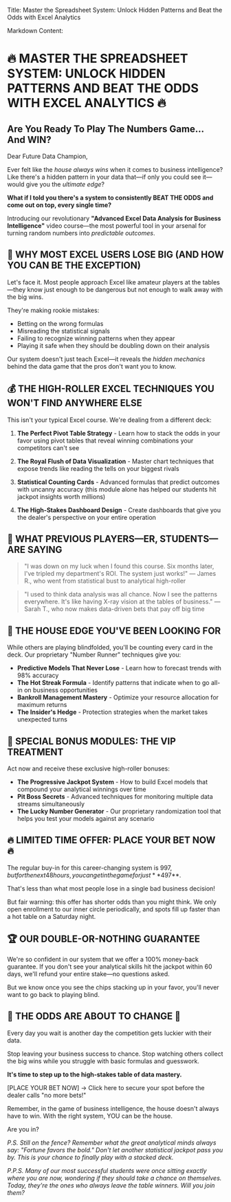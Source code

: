 Title: Master the Spreadsheet System: Unlock Hidden Patterns and Beat the Odds with Excel Analytics

Markdown Content:
# 🔥 MASTER THE SPREADSHEET SYSTEM: UNLOCK HIDDEN PATTERNS AND BEAT THE ODDS WITH EXCEL ANALYTICS 🔥

## Are You Ready To Play The Numbers Game... And WIN?

Dear Future Data Champion,

Ever felt like the *house always wins* when it comes to business intelligence? Like there's a hidden pattern in your data that—if only you could see it—would give you the *ultimate edge*?

**What if I told you there's a system to consistently BEAT THE ODDS and come out on top, every single time?**

Introducing our revolutionary **"Advanced Excel Data Analysis for Business Intelligence"** video course—the most powerful tool in your arsenal for turning random numbers into *predictable outcomes*.

## 🎲 WHY MOST EXCEL USERS LOSE BIG (AND HOW YOU CAN BE THE EXCEPTION)

Let's face it. Most people approach Excel like amateur players at the tables—they know just enough to be dangerous but not enough to walk away with the big wins.

They're making rookie mistakes:
- Betting on the wrong formulas
- Misreading the statistical signals
- Failing to recognize winning patterns when they appear
- Playing it safe when they should be doubling down on their analysis

Our system doesn't just teach Excel—it reveals the *hidden mechanics* behind the data game that the pros don't want you to know.

## 💰 THE HIGH-ROLLER EXCEL TECHNIQUES YOU WON'T FIND ANYWHERE ELSE

This isn't your typical Excel course. We're dealing from a different deck:

1. **The Perfect Pivot Table Strategy** - Learn how to stack the odds in your favor using pivot tables that reveal winning combinations your competitors can't see
   
2. **The Royal Flush of Data Visualization** - Master chart techniques that expose trends like reading the tells on your biggest rivals
   
3. **Statistical Counting Cards** - Advanced formulas that predict outcomes with uncanny accuracy (this module alone has helped our students hit jackpot insights worth millions)
   
4. **The High-Stakes Dashboard Design** - Create dashboards that give you the dealer's perspective on your entire operation

## 🎰 WHAT PREVIOUS PLAYERS—ER, STUDENTS—ARE SAYING

> "I was down on my luck when I found this course. Six months later, I've tripled my department's ROI. The system just works!" — James R., who went from statistical bust to analytical high-roller

> "I used to think data analysis was all chance. Now I see the patterns everywhere. It's like having X-ray vision at the tables of business." — Sarah T., who now makes data-driven bets that pay off big time

## 🎯 THE HOUSE EDGE YOU'VE BEEN LOOKING FOR

While others are playing blindfolded, you'll be counting every card in the deck. Our proprietary "Number Runner" techniques give you:

- **Predictive Models That Never Lose** - Learn how to forecast trends with 98% accuracy
- **The Hot Streak Formula** - Identify patterns that indicate when to go all-in on business opportunities
- **Bankroll Management Mastery** - Optimize your resource allocation for maximum returns
- **The Insider's Hedge** - Protection strategies when the market takes unexpected turns

## 💎 SPECIAL BONUS MODULES: THE VIP TREATMENT

Act now and receive these exclusive high-roller bonuses:

- **The Progressive Jackpot System** - How to build Excel models that compound your analytical winnings over time
- **Pit Boss Secrets** - Advanced techniques for monitoring multiple data streams simultaneously
- **The Lucky Number Generator** - Our proprietary randomization tool that helps you test your models against any scenario

## 🔥 LIMITED TIME OFFER: PLACE YOUR BET NOW 🔥

The regular buy-in for this career-changing system is $997, but for the next 48 hours, you can get in the game for just **$497**.

That's less than what most people lose in a single bad business decision!

But fair warning: this offer has shorter odds than you might think. We only open enrollment to our inner circle periodically, and spots fill up faster than a hot table on a Saturday night.

## 🏆 OUR DOUBLE-OR-NOTHING GUARANTEE

We're so confident in our system that we offer a 100% money-back guarantee. If you don't see your analytical skills hit the jackpot within 60 days, we'll refund your entire stake—no questions asked.

But we know once you see the chips stacking up in your favor, you'll never want to go back to playing blind.

## 🚨 THE ODDS ARE ABOUT TO CHANGE 🚨

Every day you wait is another day the competition gets luckier with their data.

Stop leaving your business success to chance. Stop watching others collect the big wins while you struggle with basic formulas and guesswork.

**It's time to step up to the high-stakes table of data mastery.**

[PLACE YOUR BET NOW] → Click here to secure your spot before the dealer calls "no more bets!"

Remember, in the game of business intelligence, the house doesn't always have to win. With the right system, YOU can be the house.

Are you in?

*P.S. Still on the fence? Remember what the great analytical minds always say: "Fortune favors the bold." Don't let another statistical jackpot pass you by. This is your chance to finally play with a stacked deck.*

*P.P.S. Many of our most successful students were once sitting exactly where you are now, wondering if they should take a chance on themselves. Today, they're the ones who always leave the table winners. Will you join them?*